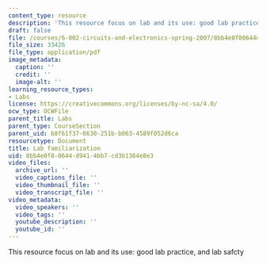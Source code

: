 ```yaml
---
content_type: resource
description: 'This resource focus on lab and its use: good lab practice, and lab safcty'
draft: false
file: /courses/6-002-circuits-and-electronics-spring-2007/8bb4e0f80644d9414bb7cd3b1364e8e3_lab0.pdf
file_size: 33426
file_type: application/pdf
image_metadata:
  caption: ''
  credit: ''
  image-alt: ''
learning_resource_types:
- Labs
license: https://creativecommons.org/licenses/by-nc-sa/4.0/
ocw_type: OCWFile
parent_title: Labs
parent_type: CourseSection
parent_uid: b8f61f37-6630-251b-b063-4589f052d6ca
resourcetype: Document
title: Lab familiarization
uid: 8bb4e0f8-0644-d941-4bb7-cd3b1364e8e3
video_files:
  archive_url: ''
  video_captions_file: ''
  video_thumbnail_file: ''
  video_transcript_file: ''
video_metadata:
  video_speakers: ''
  video_tags: ''
  youtube_description: ''
  youtube_id: ''
---
```

This resource focus on lab and its use: good lab practice, and lab safcty